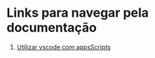 # Links para navegar pela documentação

1. [Utilizar vscode com appsScripts](appsScripts/configurarAppsScripts.md)